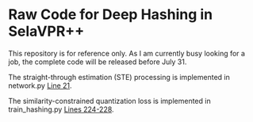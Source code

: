 # Raw Code for Deep Hashing in SelaVPR++

This repository is for reference only. As I am currently busy looking for a job, the complete code will be released before July 31.

The straight-through estimation (STE) processing is implemented in network.py [Line 21](https://github.com/Lu-Feng/Deep_Hashing_in_SelaVPRplusplus/blob/fbc12e9367feee6980c37041a778e02f89f70578/network.py#L21).

The similarity-constrained quantization loss is implemented in train_hashing.py [Lines 224-228](https://github.com/Lu-Feng/Deep_Hashing_in_SelaVPRplusplus/blob/fbc12e9367feee6980c37041a778e02f89f70578/train_hashing.py#L224).
